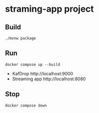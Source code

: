 # straming-app project

## Build

```shell script
./mvnw package
```

## Run

```shell script
docker compose up --build
```

* KafDrop http://localhost:9000
* Streaming app http://localhost:8080

## Stop

```shell script
docker compose down
```
